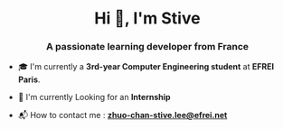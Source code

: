 <h1 align="center">Hi 👋, I'm Stive </h1>
<h3 align="center">A passionate learning developer from France</h3>

- 🎓 I'm currently a **3rd-year Computer Engineering student** at **EFREI Paris**.

- 🔭 I'm currently Looking for an **Internship**

- 📬 How to contact me : **zhuo-chan-stive.lee@efrei.net**
